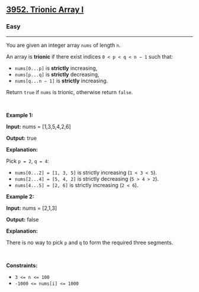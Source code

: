 <h2><a href="https://leetcode.com/problems/trionic-array-i">3952. Trionic Array I</a></h2><h3>Easy</h3><hr><p data-end="128" data-start="0">You are given an integer array <code data-end="37" data-start="31">nums</code> of length <code data-end="51" data-start="48">n</code>.</p>

<p data-end="128" data-start="0">An array is <strong data-end="76" data-start="65">trionic</strong> if there exist indices <code data-end="117" data-start="100">0 &lt; p &lt; q &lt; n &minus; 1</code> such that:</p>

<ul>
	<li data-end="170" data-start="132"><code data-end="144" data-start="132">nums[0...p]</code> is <strong>strictly</strong> increasing,</li>
	<li data-end="211" data-start="173"><code data-end="185" data-start="173">nums[p...q]</code> is <strong>strictly</strong> decreasing,</li>
	<li data-end="252" data-start="214"><code data-end="228" data-start="214">nums[q...n &minus; 1]</code> is <strong>strictly</strong> increasing.</li>
</ul>

<p data-end="315" data-is-last-node="" data-is-only-node="" data-start="254">Return <code data-end="267" data-start="261">true</code> if <code data-end="277" data-start="271">nums</code> is trionic, otherwise return <code data-end="314" data-start="307">false</code>.</p>

<p>&nbsp;</p>
<p><strong class="example">Example 1:</strong></p>

<div class="example-block">
<p><strong>Input:</strong> <span class="example-io">nums = [1,3,5,4,2,6]</span></p>

<p><strong>Output:</strong> <span class="example-io">true</span></p>

<p><strong>Explanation:</strong></p>

<p>Pick <code data-end="91" data-start="84">p = 2</code>, <code data-end="100" data-start="93">q = 4</code>:</p>

<ul>
	<li><code data-end="130" data-start="108">nums[0...2] = [1, 3, 5]</code> is strictly increasing (<code data-end="166" data-start="155">1 &lt; 3 &lt; 5</code>).</li>
	<li><code data-end="197" data-start="175">nums[2...4] = [5, 4, 2]</code> is strictly decreasing (<code data-end="233" data-start="222">5 &gt; 4 &gt; 2</code>).</li>
	<li><code data-end="262" data-start="242">nums[4...5] = [2, 6]</code> is strictly increasing (<code data-end="294" data-start="287">2 &lt; 6</code>).</li>
</ul>
</div>

<p><strong class="example">Example 2:</strong></p>

<div class="example-block">
<p><strong>Input:</strong> <span class="example-io">nums = [2,1,3]</span></p>

<p><strong>Output:</strong> <span class="example-io">false</span></p>

<p><strong>Explanation:</strong></p>

<p>There is no way to pick <code>p</code> and <code>q</code> to form the required three segments.</p>
</div>

<p>&nbsp;</p>
<p><strong>Constraints:</strong></p>

<ul>
	<li data-end="41" data-start="26"><code data-end="39" data-start="26">3 &lt;= n &lt;= 100</code></li>
	<li data-end="70" data-start="44"><code data-end="70" data-start="44">-1000 &lt;= nums[i] &lt;= 1000</code></li>
</ul>
